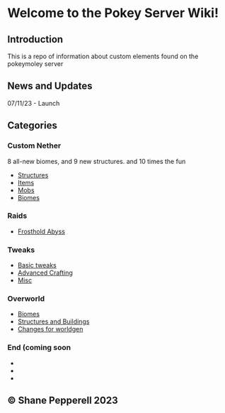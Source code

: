 ﻿# Welcome to the Pokey Server Wiki!

## Introduction
This is a repo of information about custom elements found on the pokeymoley server

## News and Updates
07/11/23 - Launch

## Categories

### Custom Nether
8 all-new biomes, and 9 new structures. and 10 times the fun
- [Structures](netherstructures)
- [Items](netheritems)
- [Mobs](nethermobs)
- [Biomes](netherbiomes)

### Raids
- [Frosthold Abyss](frostraid)

### Tweaks
- [Basic tweaks](tweaks)
- [Advanced Crafting](crafting)
- [Misc](misc)

### Overworld
- [Biomes](biome)
- [Structures and Buildings](structures)
- [Changes for worldgen](generation)

### End (coming soon
- [](link-to-category-page)
- [](link-to-category-page)
- [](link-to-category-page)

## ©️ Shane Pepperell 2023
